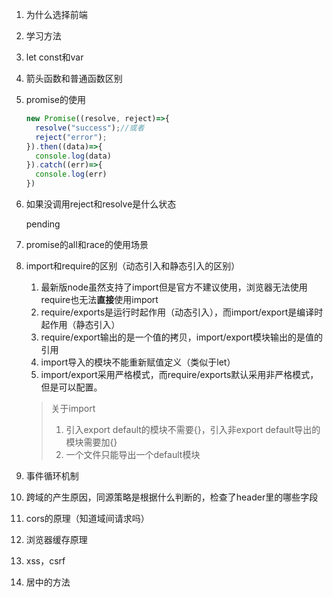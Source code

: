 1. 为什么选择前端

2. 学习方法

3. let const和var

4. 箭头函数和普通函数区别

5. promise的使用

   ```js
   new Promise((resolve, reject)=>{
     resolve("success");//或者
     reject("error");
   }).then((data)=>{
     console.log(data)
   }).catch((err)=>{
     console.log(err)
   })
   ```

6. 如果没调用reject和resolve是什么状态

   pending

7. promise的all和race的使用场景

8. import和require的区别（动态引入和静态引入的区别）
   1. 最新版node虽然支持了import但是官方不建议使用，浏览器无法使用require也无法**直接**使用import
   2. require/exports是运行时起作用（动态引入），而import/export是编译时起作用（静态引入）
   3. require/export输出的是一个值的拷贝，import/export模块输出的是值的引用
   4. import导入的模块不能重新赋值定义（类似于let）
   5. import/export采用严格模式，而require/exports默认采用非严格模式，但是可以配置。

   > 关于import
   >
   > 1. 引入export default的模块不需要{}，引入非export default导出的模块需要加{}
   > 2. 一个文件只能导出一个default模块

9. 事件循环机制

10. 跨域的产生原因，同源策略是根据什么判断的，检查了header里的哪些字段

11. cors的原理（知道域间请求吗）

12. 浏览器缓存原理

13. xss，csrf

14. 居中的方法
